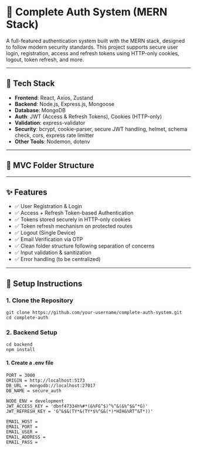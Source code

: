 # 🔐 Complete Auth System (MERN Stack)

A full-featured authentication system built with the MERN stack, designed to follow modern security standards. This project supports secure user login, registration, access and refresh tokens using HTTP-only cookies, logout, token refresh, and more.

---

## 🚀 Tech Stack

- **Frontend**: React, Axios, Zustand
- **Backend**: Node.js, Express.js, Mongoose
- **Database**: MongoDB
- **Auth**: JWT (Access & Refresh Tokens), Cookies (HTTP-only)
- **Validation**: express-validator
- **Security**: bcrypt, cookie-parser, secure JWT handling, helmet, schema check, cors, express rate limitter
- **Other Tools**: Nodemon, dotenv

---

## 📁 MVC Folder Structure

---

## ✨ Features

- ✅ User Registration & Login
- ✅ Access + Refresh Token-based Authentication
- ✅ Tokens stored securely in HTTP-only cookies
- ✅ Token refresh mechanism on protected routes
- ✅ Logout (Single Device)
- ✅ Email Verification via OTP
- ✅ Clean folder structure following separation of concerns
- ✅ Input validation & sanitization
- ✅ Error handling (to be centralized)

---

## 🧪 Setup Instructions

### 1. Clone the Repository

```
git clone https://github.com/your-username/complete-auth-system.git
cd complete-auth
```

### 2. Backend Setup

```
cd backend
npm install
```

#### 1. Create a .env file

```
PORT = 3000
ORIGIN = http://localhost:5173
DB_URL = mongodb://localhost:27017
DB_NAME = secure_auth

NODE_ENV = development
JWT_ACCESS_KEY = 'dbnf47334h%#*(&%FG^$)^%^&(&%^$&^*G)'
JWT_REFRESH_KEY = 'G^&$&(TY*&(TY*$%^G&(*)*HIH&%RT^&T*))'

EMAIL_HOST = 
EMAIL_PORT = 
EMAIL_USER = 
EMAIL_ADDRESS = 
EMAIL_PASS = 
```
